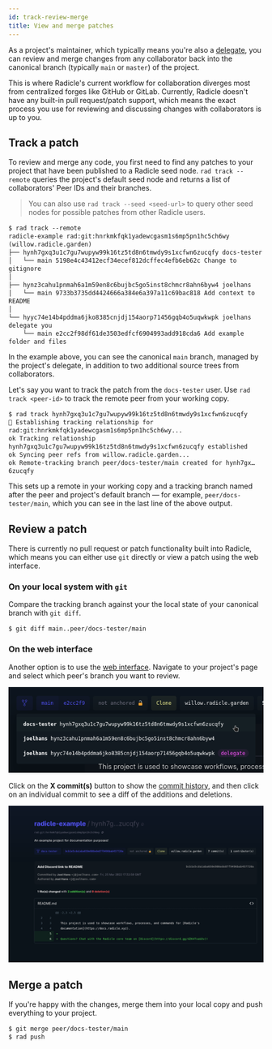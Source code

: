 ```yaml
---
id: track-review-merge
title: View and merge patches
---
```


As a project's maintainer, which typically means you're also a [delegate](understanding-radicle/glossary.md#delegate),
you can review and merge changes from any collaborator back into the canonical branch (typically `main` or `master`) of
the project.

This is where Radicle's current workflow for collaboration diverges most from centralized forges like GitHub or GitLab.
Currently, Radicle doesn't have any built-in pull request/patch support, which means the exact process you use for
reviewing and discussing changes with collaborators is up to you.

## Track a patch

To review and merge any code, you first need to find any patches to your project that have been published to a Radicle
seed node. `rad track --remote` queries the project's default seed node and returns a list of collaborators' Peer IDs
and their branches.

> You can also use `rad track --seed <seed-url>` to query other seed nodes for possible patches from other
> Radicle users.

```
$ rad track --remote
radicle-example rad:git:hnrkmkfqk1yadewcgasm1s6mp5pn1hc5ch6wy (willow.radicle.garden)
├── hynh7gxq3u1c7gu7wupyw99k16tz5td8n6tmwdy9s1xcfwn6zucqfy docs-tester
│   └── main 5198e4c43412ecf34ecef812dcffec4efb6eb62c Change to gitignore
│
├── hynz3cahu1pnmah6a1m59en8c6bujbc5go5inst8chmcr8ahn6byw4 joelhans
│   └── main 9733b3735dd4424666a384e6a397a11c69bac818 Add context to README
│
└── hyyc74e14b4pddma6jko8385cnjdj154aorp71456gqb4o5uqwkwpk joelhans delegate you
    └── main e2cc2f98df61de3503edfcf6904993add918cda6 Add example folder and files
```

In the example above, you can see the canonical `main` branch, managed by the project's delegate, in addition to two
additional source trees from collaborators.

Let's say you want to track the patch from the `docs-tester` user. Use `rad track <peer-id>` to track the remote peer
from your working copy.

```
$ rad track hynh7gxq3u1c7gu7wupyw99k16tz5td8n6tmwdy9s1xcfwn6zucqfy
🌱 Establishing tracking relationship for rad:git:hnrkmkfqk1yadewcgasm1s6mp5pn1hc5ch6wy...
ok Tracking relationship hynh7gxq3u1c7gu7wupyw99k16tz5td8n6tmwdy9s1xcfwn6zucqfy established
ok Syncing peer refs from willow.radicle.garden...
ok Remote-tracking branch peer/docs-tester/main created for hynh7gx…6zucqfy
```

This sets up a remote in your working copy and a tracking branch named after the peer and project's default branch — for
example, `peer/docs-tester/main`, which you can see in the last line of the above output.

<!-- TODO: Figure this out  -->
<!-- ### Update existing tracked branches -->
<!-- If you've previously set up a tracking branch and that collaborator has since added more commits to it, you need to update the -->

## Review a patch

There is currently no pull request or patch functionality built into Radicle, which means you can either use `git`
directly or view a patch using the web interface.

### On your local system with `git`

Compare the tracking branch against your the local state of your canonical branch with `git diff`.

```
$ git diff main..peer/docs-tester/main
```

### On the web interface

Another option is to use the [web interface](https://app.radicle.network). Navigate to your project's page and select
which peer's branch you want to review.

![Selecting a tree to view](/img/web-interface_trees.png)

Click on the **X commit(s)** button to show the [commit history](view-share.md#view-the-commit-history), and then click
on an individual commit to see a diff of the additions and deletions.

![Reviewing a patch in the web interface](/img/web-interface_review.png)

## Merge a patch

If you're happy with the changes, merge them into your local copy and push everything to your project.

```
$ git merge peer/docs-tester/main
$ rad push
```

